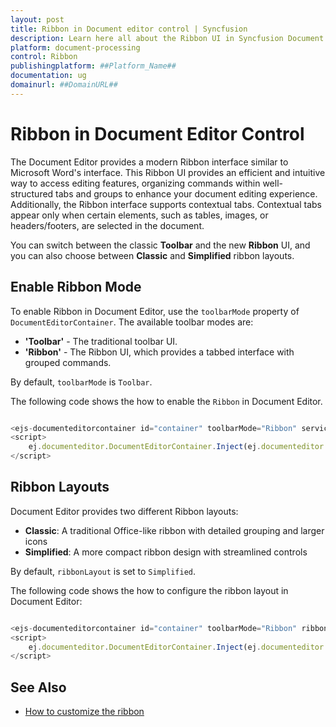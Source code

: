 ```yaml
---
layout: post
title: Ribbon in Document editor control | Syncfusion
description: Learn here all about the Ribbon UI in Syncfusion Document editor control, how to switch between Ribbon and Toolbar modes.
platform: document-processing
control: Ribbon
publishingplatform: ##Platform_Name##
documentation: ug
domainurl: ##DomainURL##
---
```


# Ribbon in Document Editor Control

The Document Editor provides a modern Ribbon interface similar to Microsoft Word's interface. This Ribbon UI provides an efficient and intuitive way to access editing features, organizing commands within well-structured tabs and groups to enhance your document editing experience. Additionally, the Ribbon interface supports contextual tabs. Contextual tabs appear only when certain elements, such as tables, images, or headers/footers, are selected in the document.

You can switch between the classic **Toolbar** and the new **Ribbon** UI, and you can also choose between **Classic** and **Simplified** ribbon layouts.

## Enable Ribbon Mode

To enable Ribbon in Document Editor, use the `toolbarMode` property of `DocumentEditorContainer`. The available toolbar modes are:

- **'Toolbar'** - The traditional toolbar UI.
- **'Ribbon'** - The Ribbon UI, which provides a tabbed interface with grouped commands.

By default, `toolbarMode` is `Toolbar`.

The following code shows the how to enable the `Ribbon` in Document Editor.

```typescript

<ejs-documenteditorcontainer id="container" toolbarMode="Ribbon" serviceUrl="https://document.syncfusion.com/web-services/word-editor/api/documenteditor/"></ejs-documenteditorcontainer>
<script>
    ej.documenteditor.DocumentEditorContainer.Inject(ej.documenteditor.Toolbar, ej.documenteditor.Ribbon);
</script>
```

## Ribbon Layouts

Document Editor provides two different Ribbon layouts:

- **Classic**: A traditional Office-like ribbon with detailed grouping and larger icons
- **Simplified**: A more compact ribbon design with streamlined controls

By default, `ribbonLayout` is set to `Simplified`. 

The following code shows the how to configure the ribbon layout in Document Editor:

```typescript

<ejs-documenteditorcontainer id="container" toolbarMode="Ribbon" ribbonLayout="Classic" serviceUrl="https://document.syncfusion.com/web-services/word-editor/api/documenteditor/"></ejs-documenteditorcontainer>
<script>
    ej.documenteditor.DocumentEditorContainer.Inject(ej.documenteditor.Toolbar, ej.documenteditor.Ribbon);
</script>
```


## See Also

* [How to customize the ribbon](../asp-net-core/how-to/customize-ribbon)